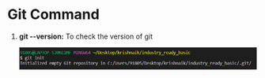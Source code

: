 # Git Command 

1. **git --version:** To check the version of git

           
     ![Git clone command](GIT/Task_1/screenshot/git_init.png)   
